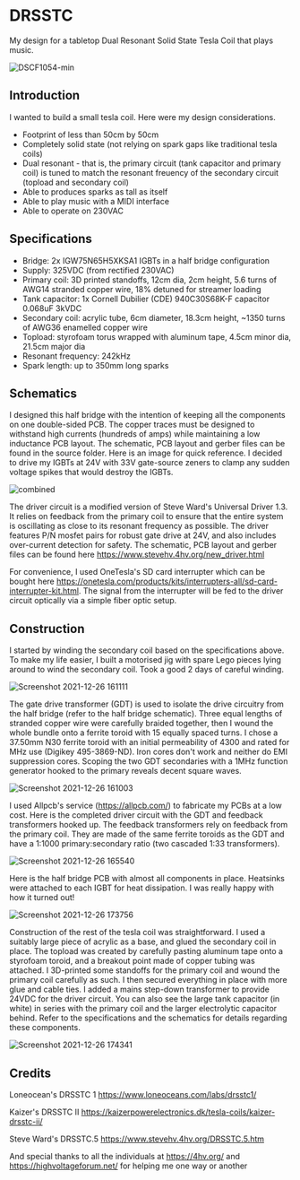 # DRSSTC
My design for a tabletop Dual Resonant Solid State Tesla Coil that plays music.

![DSCF1054-min](https://user-images.githubusercontent.com/77631844/147196841-2f51533f-dd98-4717-a3a5-8b63a7450f19.JPG)

## Introduction
I wanted to build a small tesla coil. Here were my design considerations.
- Footprint of less than 50cm by 50cm
- Completely solid state (not relying on spark gaps like traditional tesla coils)
- Dual resonant - that is, the primary circuit (tank capacitor and primary coil) is tuned to match the resonant freuency of the secondary circuit (topload and secondary coil)
- Able to produces sparks as tall as itself
- Able to play music with a MIDI interface
- Able to operate on 230VAC

## Specifications
- Bridge: 2x IGW75N65H5XKSA1 IGBTs in a half bridge configuration
- Supply: 325VDC (from rectified 230VAC)
- Primary coil: 3D printed standoffs, 12cm dia, 2cm height, 5.6 turns of AWG14 stranded copper wire, 18% detuned for streamer loading
- Tank capacitor: 1x Cornell Dubilier (CDE) 940C30S68K-F capacitor 0.068uF 3kVDC
- Secondary coil: acrylic tube, 6cm diameter, 18.3cm height, ~1350 turns of AWG36 enamelled copper wire
- Topload: styrofoam torus wrapped with aluminum tape, 4.5cm minor dia, 21.5cm major dia
- Resonant frequency: 242kHz
- Spark length: up to 350mm long sparks

## Schematics
I designed this half bridge with the intention of keeping all the components on one double-sided PCB. The copper traces must be designed to withstand high currents (hundreds of amps) while maintaining a low inductance PCB layout. The schematic, PCB layout and gerber files can be found in the source folder. Here is an image for quick reference. I decided to drive my IGBTs at 24V with 33V gate-source zeners to clamp any sudden voltage spikes that would destroy the IGBTs.

![combined](https://user-images.githubusercontent.com/77631844/147400215-21d9aaf2-b350-480b-b33e-49f000c4583b.png)

The driver circuit is a modified version of Steve Ward's Universal Driver 1.3. It relies on feedback from the primary coil to ensure that the entire system is oscillating as close to its resonant frequency as possible. The driver features P/N mosfet pairs for robust gate drive at 24V, and also includes over-current detection for safety. The schematic, PCB layout and gerber files can be found here https://www.stevehv.4hv.org/new_driver.html

For convenience, I used OneTesla's SD card interrupter which can be bought here https://onetesla.com/products/kits/interrupters-all/sd-card-interrupter-kit.html. The signal from the interrupter will be fed to the driver circuit optically via a simple fiber optic setup.

## Construction
I started by winding the secondary coil based on the specifications above. To make my life easier, I built a motorised jig with spare Lego pieces lying around to wind the secondary coil. Took a good 2 days of careful winding.

![Screenshot 2021-12-26 161111](https://user-images.githubusercontent.com/77631844/147403341-2a75f72a-9dc5-49ab-b43f-539acef5f893.png)

The gate drive transformer (GDT) is used to isolate the drive circuitry from the half bridge (refer to the half bridge schematic). Three equal lengths of stranded copper wire were carefully braided together, then I wound the whole bundle onto a ferrite toroid with 15 equally spaced turns. I chose a 37.50mm N30 ferrite toroid with an initial permeability of 4300 and rated for MHz use (Digikey 495-3869-ND). Iron cores don't work and neither do EMI suppression cores. Scoping the two GDT secondaries with a 1MHz function generator hooked to the primary reveals decent square waves.

![Screenshot 2021-12-26 161003](https://user-images.githubusercontent.com/77631844/147403421-e81411cb-434e-4ec1-a477-07cd6583c849.png)

I used Allpcb's service (https://allpcb.com/) to fabricate my PCBs at a low cost. Here is the completed driver circuit with the GDT and feedback transformers hooked up. The feedback transformers rely on feedback from the primary coil. They are made of the same ferrite toroids as the GDT and have a 1:1000 primary:secondary ratio (two cascaded 1:33 transformers).

![Screenshot 2021-12-26 165540](https://user-images.githubusercontent.com/77631844/147403908-294ef39f-fdab-4b35-ba35-01309a868e3f.png)

Here is the half bridge PCB with almost all components in place. Heatsinks were attached to each IGBT for heat dissipation. I was really happy with how it turned out!

![Screenshot 2021-12-26 173756](https://user-images.githubusercontent.com/77631844/147404371-0a68236d-ddc5-4f0a-b5f6-a76aa75915d5.png)

Construction of the rest of the tesla coil was straightforward. I used a suitably large piece of acrylic as a base, and glued the secondary coil in place. The topload was created by carefully pasting aluminum tape onto a styrofoam toroid, and a breakout point made of copper tubing was attached. I 3D-printed some standoffs for the primary coil and wound the primary coil carefully as such. I then secured everything in place with more glue and cable ties. I added a mains step-down transformer to provide 24VDC for the driver circuit. You can also see the large tank capacitor (in white) in series with the primary coil and the larger electrolytic capacitor behind. Refer to the specifications and the schematics for details regarding these components.

![Screenshot 2021-12-26 174341](https://user-images.githubusercontent.com/77631844/147404478-f517c696-4d7b-4f2b-9d1a-aadb5f6030d4.png)

## Credits
Loneocean's DRSSTC 1 https://www.loneoceans.com/labs/drsstc1/

Kaizer's DRSSTC II https://kaizerpowerelectronics.dk/tesla-coils/kaizer-drsstc-ii/

Steve Ward's DRSSTC.5 https://www.stevehv.4hv.org/DRSSTC.5.htm

And special thanks to all the individuals at https://4hv.org/ and https://highvoltageforum.net/ for helping me one way or another
